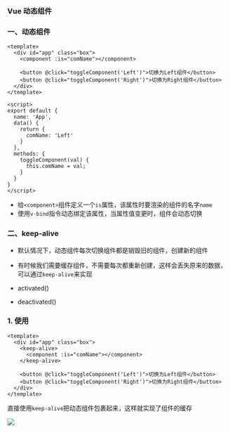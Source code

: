 ### Vue 动态组件

### 一、动态组件
```
<template>
  <div id="app" class="box">
    <component :is="comName"></component>

    <button @click="toggleComponent('Left')">切换为Left组件</button>
    <button @click="toggleComponent('Right')">切换为Right组件</button>
  </div>
</template>

<script>
export default {
  name: 'App',
  data() {
    return {
      comName: 'Left'
    }
  },
  methods: {
    toggleComponent(val) {
      this.comName = val;
    }
  }
}
</script>
```

* 给`<component>`组件定义一个`is`属性，该属性时要渲染的组件的名字`name`
* 使用`v-bind`指令动态绑定该属性，当属性值变更时，组件会动态切换


### 二、keep-alive
* 默认情况下，动态组件每次切换组件都是销毁旧的组件，创建新的组件
* 有时候我们需要缓存组件，不需要每次都重新创建，这样会丢失原来的数据，可以通过`keep-alive`来实现

* activated()
* deactivated()

### 1. 使用
```
<template>
  <div id="app" class="box">
    <keep-alive>
      <component :is="comName"></component>
    </keep-alive>

    <button @click="toggleComponent('Left')">切换为Left组件</button>
    <button @click="toggleComponent('Right')">切换为Right组件</button>
  </div>
</template>
```

直接使用`keep-alive`把动态组件包裹起来，这样就实现了组件的缓存


![](https://fgq233.github.io/imgs/vue/vue4.png)
